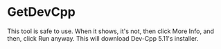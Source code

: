 # GetDevCpp
This tool is safe to use. When it shows, it's not, then click More Info, and then, click Run anyway. This will download Dev-Cpp 5.11's installer.
